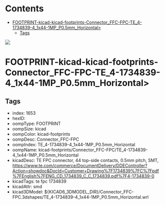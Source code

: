 



Contents
========

* [FOOTPRINT-kicad-kicad-footprints-Connector_FFC-FPC-TE_4-1734839-4_1x44-1MP_P0.5mm_Horizontal>](#footprint-kicad-kicad-footprints-connector_ffc-fpc-te_4-1734839-4_1x44-1mp_p05mm_horizontal)
	* [Tags](#tags)
  
![][im]
# FOOTPRINT-kicad-kicad-footprints-Connector_FFC-FPC-TE_4-1734839-4_1x44-1MP_P0.5mm_Horizontal>

## Tags

- index: 1653
- hexID: 
- oompType: FOOTPRINT
- oompSize: kicad
- oompColor: kicad-footprints
- oompDesc: Connector_FFC-FPC
- oompIndex: TE_4-1734839-4_1x44-1MP_P0.5mm_Horizontal
- oompName: kicad-footprints/Connector_FFC-FPC/TE_4-1734839-4_1x44-1MP_P0.5mm_Horizontal
- kicadDesc: TE FPC connector, 44 top-side contacts, 0.5mm pitch, SMT, https://www.te.com/commerce/DocumentDelivery/DDEController?Action=showdoc&DocId=Customer+Drawing%7F1734839%7FC%7Fpdf%7FEnglish%7FENG_CD_1734839_C_C_1734839.pdf%7F4-1734839-0
- kicadTags: te fpc 1734839
- kicadAttr: smd
- kicad3DModel: ${KICAD6_3DMODEL_DIR}/Connector_FFC-FPC.3dshapes/TE_4-1734839-4_1x44-1MP_P0.5mm_Horizontal.wrl



[im]: image.png
